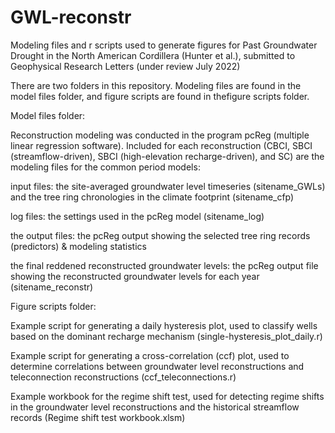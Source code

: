# GWL-reconstr
Modeling files and r scripts used to generate figures for Past Groundwater Drought in the North American Cordillera (Hunter et al.), submitted to Geophysical Research Letters (under review July 2022)

There are two folders in this repository. Modeling files are found in the model files folder, and figure scripts are found in thefigure scripts folder.

Model files folder:

Reconstruction modeling was conducted in the program pcReg (multiple linear regression software). Included for each reconstruction (CBCI, SBCI (streamflow-driven), SBCI (high-elevation recharge-driven), and SC) are the modeling files for the common period models:

input files: the site-averaged groundwater level timeseries (sitename_GWLs) and the tree ring chronologies in the climate footprint (sitename_cfp)

log files: the settings used in the pcReg model (sitename_log)

the output files: the pcReg output showing the selected tree ring records (predictors) & modeling statistics

the final reddened reconstructed groundwater levels: the pcReg output file showing the reconstructed groundwater levels for each year (sitename_reconstr)

Figure scripts folder:

Example script for generating a daily hysteresis plot, used to classify wells based on the dominant recharge mechanism (single-hysteresis_plot_daily.r)

Example script for generating a cross-correlation (ccf) plot, used to determine correlations between groundwater level reconstructions and teleconnection reconstructions (ccf_teleconnections.r)

Example workbook for the regime shift test, used for detecting regime shifts in the groundwater level reconstructions and the historical streamflow records (Regime shift test workbook.xlsm)


